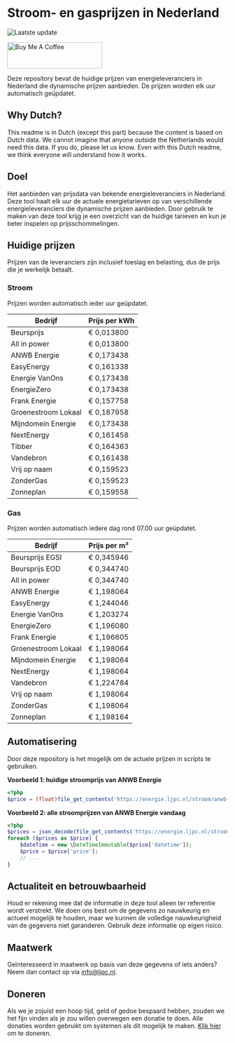 # Stroom- en gasprijzen in Nederland

![Laatste update](https://img.shields.io/badge/laatste%20update-2025--06--10%2011%3A00%20CET-brightgreen)

<a href="https://www.buymeacoffee.com/Lars-" target="_blank"><img src="https://cdn.buymeacoffee.com/buttons/v2/default-orange.png" alt="Buy Me A Coffee" height="60" style="height: 60px !important;width: 217px !important;" ></a>

Deze repository bevat de huidige prijzen van energieleveranciers in Nederland die dynamische prijzen aanbieden. De prijzen worden elk uur automatisch geüpdatet.

## Why Dutch?

This readme is in Dutch (except this part) because the content is based on Dutch data. We cannot imagine that anyone outside the Netherlands would need this data. If you do, please let us know. Even with this Dutch readme, we think
everyone will understand how it works.

## Doel

Het aanbieden van prijsdata van bekende energieleveranciers in Nederland. Deze tool haalt elk uur de actuele energietarieven op van verschillende energieleveranciers die dynamische prijzen aanbieden. Door gebruik te maken van deze tool
krijg je een overzicht van de huidige tarieven en kun je beter inspelen op prijsschommelingen.

## Huidige prijzen

Prijzen van de leveranciers zijn inclusief toeslag en belasting, dus de prijs die je werkelijk betaalt.

### Stroom

Prijzen worden automatisch ieder uur geüpdatet.

 Bedrijf | Prijs per kWh 
---------|---------------
Beursprijs | € 0,013800
All in power | € 0,013800
ANWB Energie | € 0,173438
EasyEnergy | € 0,161338
Energie VanOns | € 0,173438
EnergieZero | € 0,173438
Frank Energie | € 0,157758
Groenestroom Lokaal | € 0,187958
Mijndomein Energie | € 0,173438
NextEnergy | € 0,161458
Tibber | € 0,164363
Vandebron | € 0,161438
Vrij op naam | € 0,159523
ZonderGas | € 0,159523
Zonneplan | € 0,159558


### Gas

Prijzen worden automatisch iedere dag rond 07.00 uur geüpdatet.

 Bedrijf | Prijs per m³ 
---------|--------------
Beursprijs EGSI | € 0,345946
Beursprijs EOD | € 0,344740
All in power | € 0,344740
ANWB Energie | € 1,198064
EasyEnergy | € 1,244046
Energie VanOns | € 1,203274
EnergieZero | € 1,196080
Frank Energie | € 1,196605
Groenestroom Lokaal | € 1,198064
Mijndomein Energie | € 1,198064
NextEnergy | € 1,198064
Vandebron | € 1,224784
Vrij op naam | € 1,198064
ZonderGas | € 1,198064
Zonneplan | € 1,198164


## Automatisering

Door deze repository is het mogelijk om de actuele prijzen in scripts te gebruiken.

**Voorbeeld 1: huidige stroomprijs van ANWB Energie**

```php
<?php
$price = (float)file_get_contents('https://energie.ljpc.nl/stroom/anwb-energie-nu.txt');

```

**Voorbeeld 2: alle stroomprijzen van ANWB Energie vandaag**

```php
<?php
$prices = json_decode(file_get_contents('https://energie.ljpc.nl/stroom/all-in-power-vandaag.json'),true);
foreach ($prices as $price) {
    $dateTime = new \DateTimeImmutable($price['datetime']);
    $price = $price['price'];
    // ...
}
```

## Actualiteit en betrouwbaarheid

Houd er rekening mee dat de informatie in deze tool alleen ter referentie wordt verstrekt. We doen ons best om de gegevens zo nauwkeurig en actueel mogelijk te houden, maar we kunnen de volledige nauwkeurigheid van de gegevens niet
garanderen. Gebruik deze informatie op eigen risico.

## Maatwerk

Geïnteresseerd in maatwerk op basis van deze gegevens of iets anders? Neem dan contact op
via [info@ljpc.nl](mailto:info@ljpc.nl?subject=Energie%20prijzen).

## Doneren

Als we je zojuist een hoop tijd, geld of gedoe bespaard hebben, zouden we het fijn vinden als je zou willen overwegen een
donatie te doen. Alle donaties worden gebruikt om systemen als dit mogelijk te
maken. [Klik hier](https://www.buymeacoffee.com/Lars-) om te doneren.
